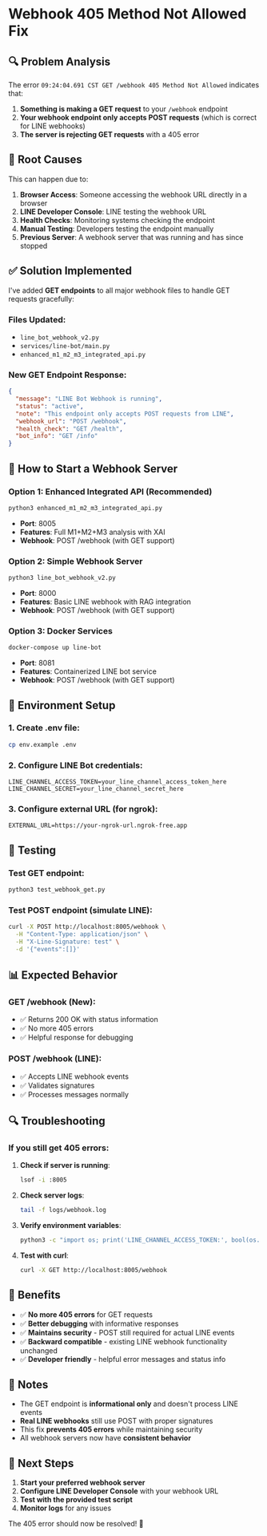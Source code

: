 # Webhook 405 Method Not Allowed Fix

## 🔍 Problem Analysis

The error `09:24:04.691 CST GET /webhook 405 Method Not Allowed` indicates that:

1. **Something is making a GET request** to your `/webhook` endpoint
2. **Your webhook endpoint only accepts POST requests** (which is correct for LINE webhooks)
3. **The server is rejecting GET requests** with a 405 error

## 🎯 Root Causes

This can happen due to:

1. **Browser Access**: Someone accessing the webhook URL directly in a browser
2. **LINE Developer Console**: LINE testing the webhook URL
3. **Health Checks**: Monitoring systems checking the endpoint
4. **Manual Testing**: Developers testing the endpoint manually
5. **Previous Server**: A webhook server that was running and has since stopped

## ✅ Solution Implemented

I've added **GET endpoints** to all major webhook files to handle GET requests gracefully:

### Files Updated:
- `line_bot_webhook_v2.py`
- `services/line-bot/main.py` 
- `enhanced_m1_m2_m3_integrated_api.py`

### New GET Endpoint Response:
```json
{
  "message": "LINE Bot Webhook is running",
  "status": "active", 
  "note": "This endpoint only accepts POST requests from LINE",
  "webhook_url": "POST /webhook",
  "health_check": "GET /health",
  "bot_info": "GET /info"
}
```

## 🚀 How to Start a Webhook Server

### Option 1: Enhanced Integrated API (Recommended)
```bash
python3 enhanced_m1_m2_m3_integrated_api.py
```
- **Port**: 8005
- **Features**: Full M1+M2+M3 analysis with XAI
- **Webhook**: POST /webhook (with GET support)

### Option 2: Simple Webhook Server
```bash
python3 line_bot_webhook_v2.py
```
- **Port**: 8000
- **Features**: Basic LINE webhook with RAG integration
- **Webhook**: POST /webhook (with GET support)

### Option 3: Docker Services
```bash
docker-compose up line-bot
```
- **Port**: 8081
- **Features**: Containerized LINE bot service
- **Webhook**: POST /webhook (with GET support)

## 🔧 Environment Setup

### 1. Create .env file:
```bash
cp env.example .env
```

### 2. Configure LINE Bot credentials:
```env
LINE_CHANNEL_ACCESS_TOKEN=your_line_channel_access_token_here
LINE_CHANNEL_SECRET=your_line_channel_secret_here
```

### 3. Configure external URL (for ngrok):
```env
EXTERNAL_URL=https://your-ngrok-url.ngrok-free.app
```

## 🧪 Testing

### Test GET endpoint:
```bash
python3 test_webhook_get.py
```

### Test POST endpoint (simulate LINE):
```bash
curl -X POST http://localhost:8005/webhook \
  -H "Content-Type: application/json" \
  -H "X-Line-Signature: test" \
  -d '{"events":[]}'
```

## 📊 Expected Behavior

### GET /webhook (New):
- ✅ Returns 200 OK with status information
- ✅ No more 405 errors
- ✅ Helpful response for debugging

### POST /webhook (LINE):
- ✅ Accepts LINE webhook events
- ✅ Validates signatures
- ✅ Processes messages normally

## 🔍 Troubleshooting

### If you still get 405 errors:

1. **Check if server is running**:
   ```bash
   lsof -i :8005
   ```

2. **Check server logs**:
   ```bash
   tail -f logs/webhook.log
   ```

3. **Verify environment variables**:
   ```bash
   python3 -c "import os; print('LINE_CHANNEL_ACCESS_TOKEN:', bool(os.getenv('LINE_CHANNEL_ACCESS_TOKEN')))"
   ```

4. **Test with curl**:
   ```bash
   curl -X GET http://localhost:8005/webhook
   ```

## 🎉 Benefits

- ✅ **No more 405 errors** for GET requests
- ✅ **Better debugging** with informative responses
- ✅ **Maintains security** - POST still required for actual LINE events
- ✅ **Backward compatible** - existing LINE webhook functionality unchanged
- ✅ **Developer friendly** - helpful error messages and status info

## 📝 Notes

- The GET endpoint is **informational only** and doesn't process LINE events
- **Real LINE webhooks** still use POST with proper signatures
- This fix **prevents 405 errors** while maintaining security
- All webhook servers now have **consistent behavior**

## 🔄 Next Steps

1. **Start your preferred webhook server**
2. **Configure LINE Developer Console** with your webhook URL
3. **Test with the provided test script**
4. **Monitor logs** for any issues

The 405 error should now be resolved! 🎉
